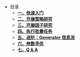 <!-- docs/_sidebar.md --> 
- 目录
  - [**一、快速入门**](TransMatrix使用手册/1_快速入门/quickstart.md)
  - [**二、开展策略研究**](TransMatrix使用手册/2_开展策略研究/simulation.md)
  - [**三、开展因子研究**](TransMatrix使用手册/3_开展因子研究/signal.md)
  - [**四、执行批量任务**](TransMatrix使用手册/4_执行批量任务/batch.md)
  - [**五、进阶：Generator 信息流**](TransMatrix使用手册/5_进阶：Generator信息流/generator.md)
  - [**六、参数寻优**](TransMatrix使用手册/6_参数寻优/optim.md)
  - [**七、Q & A**](TransMatrix使用手册/7_Q&A/qa.md)

  
